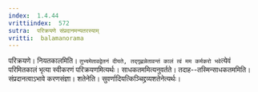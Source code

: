 ```yaml
---
index:  1.4.44
vrittiindex:  572
sutra:  परिक्रयणे संप्रदानमन्यतरस्याम्
vritti:  balamanorama 
---
```


परिक्रयणे। नियतकालमिति। `तुभ्यमेतावद्वेतनं दीयते, तद्गृह्णन्नेतावन्तं कालं त्वं मम कर्मकरो भवे`त्येवं परिमितकालं भृत्या स्वीकरणं परिक्रयणमित्यर्थः। साधकतममित्यनुवर्तते। तदाह--तस्मिन्साधकतममिति। संप्रदानत्वाऽभावे करणसंज्ञा। शतेनेति। सुवर्णादियत्किञ्चिद्द्रव्यशतेनेत्यर्थः। 

